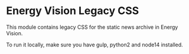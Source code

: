 # Energy Vision Legacy CSS

This module contains legacy CSS for the static news archive in Energy Vision.

To run it locally, make sure you have gulp, python2 and node14 installed.
